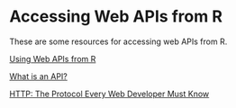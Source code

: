 # Accessing Web APIs from R

These are some resources for accessing web APIs from R.

[Using Web APIs from R](https://www.rstudio.com/resources/videos/using-web-apis-from-r/)

[What is an API?](https://www.youtube.com/watch?v=s7wmiS2mSXY)

[HTTP: The Protocol Every Web Developer Must Know](https://code.tutsplus.com/tutorials/http-the-protocol-every-web-developer-must-know-part-1--net-31177)
